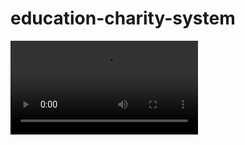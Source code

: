 # education-charity-system
<video src='https://youtu.be/CusrMrEHm1I' />

![project demo](https://youtu.be/CusrMrEHm1I)
